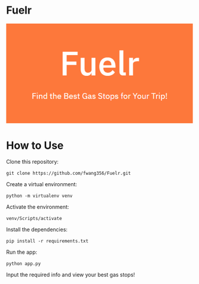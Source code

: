 # Fuelr
![screenshot](static/fuelr.PNG)

# How to Use
Clone this repository:
```
git clone https://github.com/fwang356/Fuelr.git
```
Create a virtual environment:
```
python -m virtualenv venv
```
Activate the environment:
```
venv/Scripts/activate
```
Install the dependencies:
```
pip install -r requirements.txt
```
Run the app:
```
python app.py
```

Input the required info and view your best gas stops!
